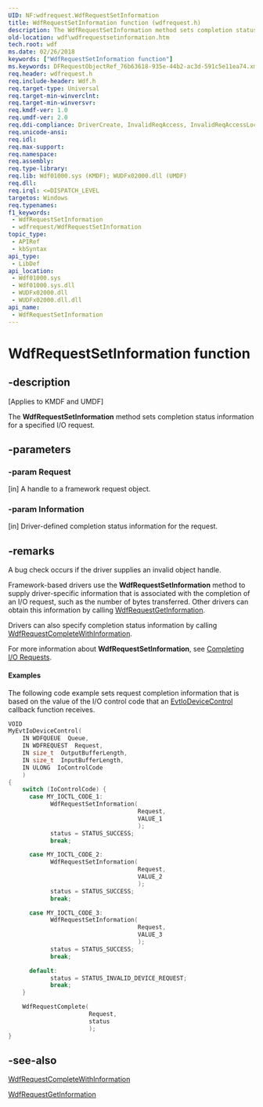 ```yaml
---
UID: NF:wdfrequest.WdfRequestSetInformation
title: WdfRequestSetInformation function (wdfrequest.h)
description: The WdfRequestSetInformation method sets completion status information for a specified I/O request.
old-location: wdf\wdfrequestsetinformation.htm
tech.root: wdf
ms.date: 02/26/2018
keywords: ["WdfRequestSetInformation function"]
ms.keywords: DFRequestObjectRef_76b63618-935e-44b2-ac3d-591c5e11ea74.xml, WdfRequestSetInformation, WdfRequestSetInformation method, kmdf.wdfrequestsetinformation, wdf.wdfrequestsetinformation, wdfrequest/WdfRequestSetInformation
req.header: wdfrequest.h
req.include-header: Wdf.h
req.target-type: Universal
req.target-min-winverclnt: 
req.target-min-winversvr: 
req.kmdf-ver: 1.0
req.umdf-ver: 2.0
req.ddi-compliance: DriverCreate, InvalidReqAccess, InvalidReqAccessLocal, KmdfIrql, KmdfIrql2
req.unicode-ansi: 
req.idl: 
req.max-support: 
req.namespace: 
req.assembly: 
req.type-library: 
req.lib: Wdf01000.sys (KMDF); WUDFx02000.dll (UMDF)
req.dll: 
req.irql: <=DISPATCH_LEVEL
targetos: Windows
req.typenames: 
f1_keywords:
 - WdfRequestSetInformation
 - wdfrequest/WdfRequestSetInformation
topic_type:
 - APIRef
 - kbSyntax
api_type:
 - LibDef
api_location:
 - Wdf01000.sys
 - Wdf01000.sys.dll
 - WUDFx02000.dll
 - WUDFx02000.dll.dll
api_name:
 - WdfRequestSetInformation
---
```


# WdfRequestSetInformation function


## -description

<p class="CCE_Message">[Applies to KMDF and UMDF]</p>

The <b>WdfRequestSetInformation</b> method sets completion status information for a specified I/O request.

## -parameters

### -param Request 

[in]
A handle to a framework request object.

### -param Information 

[in]
Driver-defined completion status information for the request.

## -remarks

A bug check occurs if the driver supplies an invalid object handle.




Framework-based drivers use the <b>WdfRequestSetInformation</b> method to supply driver-specific information that is associated with the completion of an I/O request, such as the number of bytes transferred. Other drivers can obtain this information by calling <a href="/windows-hardware/drivers/ddi/wdfrequest/nf-wdfrequest-wdfrequestgetinformation">WdfRequestGetInformation</a>. 

Drivers can also specify completion status information by calling <a href="/windows-hardware/drivers/ddi/wdfrequest/nf-wdfrequest-wdfrequestcompletewithinformation">WdfRequestCompleteWithInformation</a>.

For more information about <b>WdfRequestSetInformation</b>, see <a href="/windows-hardware/drivers/wdf/completing-i-o-requests">Completing I/O Requests</a>.


#### Examples

The following code example sets request completion information that is based on the value of the I/O control code that an <a href="/windows-hardware/drivers/ddi/wdfio/nc-wdfio-evt_wdf_io_queue_io_device_control">EvtIoDeviceControl</a> callback function receives.

```cpp
VOID
MyEvtIoDeviceControl(
    IN WDFQUEUE  Queue,
    IN WDFREQUEST  Request,
    IN size_t  OutputBufferLength,
    IN size_t  InputBufferLength,
    IN ULONG  IoControlCode
    )
{
    switch (IoControlCode) {
      case MY_IOCTL_CODE_1:
            WdfRequestSetInformation(
                                     Request,
                                     VALUE_1
                                     );
            status = STATUS_SUCCESS;                                     
            break;

      case MY_IOCTL_CODE_2:
            WdfRequestSetInformation(
                                     Request,
                                     VALUE_2
                                     );
            status = STATUS_SUCCESS;                                     
            break;

      case MY_IOCTL_CODE_3:
            WdfRequestSetInformation(
                                     Request,
                                     VALUE_3
                                     );
            status = STATUS_SUCCESS;
            break;

      default:
            status = STATUS_INVALID_DEVICE_REQUEST;
            break;
    }

    WdfRequestComplete(
                       Request,
                       status
                       );
}
```

## -see-also

<a href="/windows-hardware/drivers/ddi/wdfrequest/nf-wdfrequest-wdfrequestcompletewithinformation">WdfRequestCompleteWithInformation</a>



<a href="/windows-hardware/drivers/ddi/wdfrequest/nf-wdfrequest-wdfrequestgetinformation">WdfRequestGetInformation</a>
